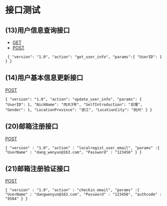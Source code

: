 # 接口测试
## (13)用户信息查询接口
- [GET](http://127.0.0.1:8080/sluds/user/?version=1.0&action=get_user_info&UserID=1)
- [POST](http://127.0.0.1:8080/sluds/user/get_user_info)

`
{
    "version": "1.0",
    "action": "get_user_info",
    "params":{
        "UserID": 1
    }
}`

## (14)用户基本信息更新接口
[POST](http://127.0.0.1:8080/sluds/user/update_user_info.luds)

`{
	"version": "1.0",
	"action": "update_user_info",
	"params": {
		"UserID": 1,
		"NickName": "肉大3爷",
		"SelfIntroduction": "总理",
		"Gender": 1,
		"LocationProvince": "浙江",
		"LocationCity": "杭州"
	}
}`

## (20)邮箱注册接口
[POST](http://127.0.0.1:8080/sluds/user/localregist_user_email.luds)

`{
    "version" : "1.0",
    "action" : "localregist_user_email",
    "params" :{
        "UserName" : "dang_wenyun@163.com",
        "Password" : "123456"
    }
}`

## (21)邮箱注册验证接口
[POST](http://127.0.0.1:8080/sluds/user/checkin_email.luds)

`{
    "version" : "1.0",
    "action" : "checkin_email",
    "params" :{
        "UserName" : "dangwenyun@163.com",
        "Password" : "123456",
        "authcode" : "9584"
    }
}`
